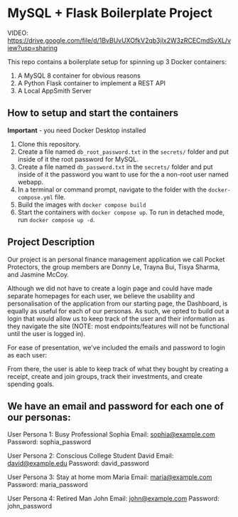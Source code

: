 # MySQL + Flask Boilerplate Project

VIDEO: https://drive.google.com/file/d/1BvBUvUXOfkV2qb3jlx2W3zRCECmdSvXL/view?usp=sharing

This repo contains a boilerplate setup for spinning up 3 Docker containers:

1. A MySQL 8 container for obvious reasons
1. A Python Flask container to implement a REST API
1. A Local AppSmith Server

## How to setup and start the containers

**Important** - you need Docker Desktop installed

1. Clone this repository.
1. Create a file named `db_root_password.txt` in the `secrets/` folder and put inside of it the root password for MySQL.
1. Create a file named `db_password.txt` in the `secrets/` folder and put inside of it the password you want to use for the a non-root user named webapp.
1. In a terminal or command prompt, navigate to the folder with the `docker-compose.yml` file.
1. Build the images with `docker compose build`
1. Start the containers with `docker compose up`. To run in detached mode, run `docker compose up -d`.

## Project Description

Our project is an personal finance management application we call Pocket Protectors, the group members are Donny Le, Trayna Bui, Tisya Sharma, and Jasmine McCoy.

Although we did not have to create a login page and could have made separate homepages for each user, we believe the usability and personalisation of the application from our starting page, the Dashboard, is equally as useful for each of our personas. As such, we opted to build out a login that would allow us to keep track of the user and their information as they navigate the site (NOTE: most endpoints/features will not be functional until the user is logged in).

For ease of presentation, we've included the emails and password to login as each user:

From there, the user is able to keep track of what they bought by creating a receipt, create and join groups, track their investments, and create spending goals.

## We have an email and password for each one of our personas:

User Persona 1: Busy Professional Sophia
Email: sophia@example.com
Password: sophia_password

User Persona 2: Conscious College Student David
Email: david@example.edu
Password: david_password

User Persona 3: Stay at home mom Maria
Email: maria@example.com
Password: maria_password

User Persona 4: Retired Man John
Email: john@example.com
Password: john_password
